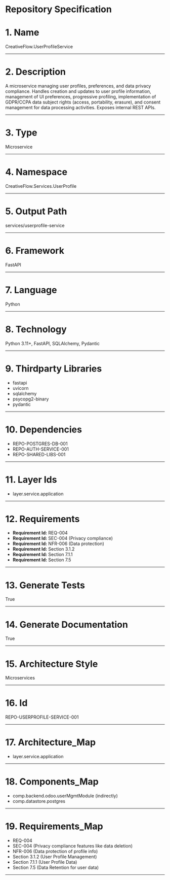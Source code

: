 # Repository Specification

# 1. Name
CreativeFlow.UserProfileService


---

# 2. Description
A microservice managing user profiles, preferences, and data privacy compliance. Handles creation and updates to user profile information, management of UI preferences, progressive profiling, implementation of GDPR/CCPA data subject rights (access, portability, erasure), and consent management for data processing activities. Exposes internal REST APIs.


---

# 3. Type
Microservice


---

# 4. Namespace
CreativeFlow.Services.UserProfile


---

# 5. Output Path
services/userprofile-service


---

# 6. Framework
FastAPI


---

# 7. Language
Python


---

# 8. Technology
Python 3.11+, FastAPI, SQLAlchemy, Pydantic


---

# 9. Thirdparty Libraries

- fastapi
- uvicorn
- sqlalchemy
- psycopg2-binary
- pydantic


---

# 10. Dependencies

- REPO-POSTGRES-DB-001
- REPO-AUTH-SERVICE-001
- REPO-SHARED-LIBS-001


---

# 11. Layer Ids

- layer.service.application


---

# 12. Requirements

- **Requirement Id:** REQ-004  
- **Requirement Id:** SEC-004 (Privacy compliance)  
- **Requirement Id:** NFR-006 (Data protection)  
- **Requirement Id:** Section 3.1.2  
- **Requirement Id:** Section 7.1.1  
- **Requirement Id:** Section 7.5  


---

# 13. Generate Tests
True


---

# 14. Generate Documentation
True


---

# 15. Architecture Style
Microservices


---

# 16. Id
REPO-USERPROFILE-SERVICE-001


---

# 17. Architecture_Map

- layer.service.application


---

# 18. Components_Map

- comp.backend.odoo.userMgmtModule (indirectly)
- comp.datastore.postgres


---

# 19. Requirements_Map

- REQ-004
- SEC-004 (Privacy compliance features like data deletion)
- NFR-006 (Data protection of profile info)
- Section 3.1.2 (User Profile Management)
- Section 7.1.1 (User Profile Data)
- Section 7.5 (Data Retention for user data)


---

